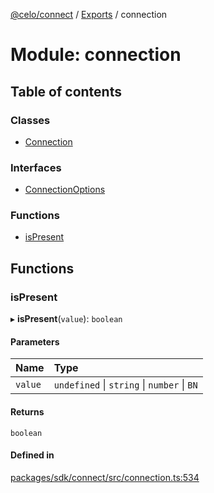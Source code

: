 [@celo/connect](../README.md) / [Exports](../modules.md) / connection

# Module: connection

## Table of contents

### Classes

- [Connection](../classes/connection.Connection.md)

### Interfaces

- [ConnectionOptions](../interfaces/connection.ConnectionOptions.md)

### Functions

- [isPresent](connection.md#ispresent)

## Functions

### isPresent

▸ **isPresent**(`value`): `boolean`

#### Parameters

| Name | Type |
| :------ | :------ |
| `value` | `undefined` \| `string` \| `number` \| `BN` |

#### Returns

`boolean`

#### Defined in

[packages/sdk/connect/src/connection.ts:534](https://github.com/celo-org/developer-tooling/blob/master/packages/sdk/connect/src/connection.ts#L534)
